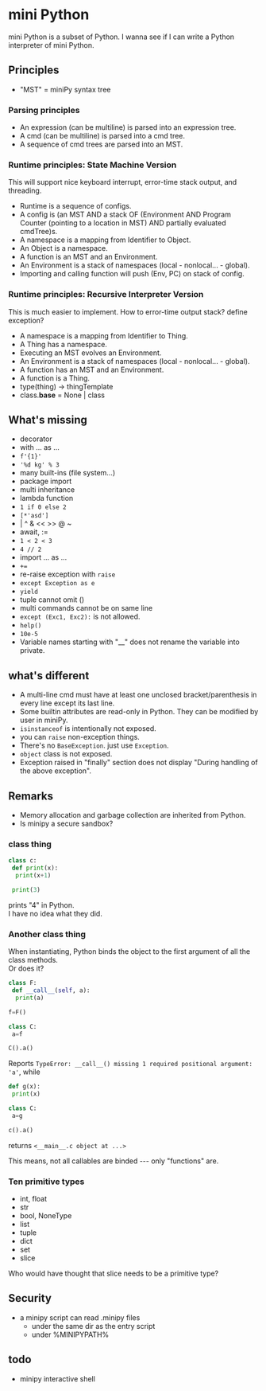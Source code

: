 # mini Python
mini Python is a subset of Python. I wanna see if I can write a Python interpreter of mini Python.  

## Principles
- "MST" = miniPy syntax tree

### Parsing principles
- An expression (can be multiline) is parsed into an expression tree.  
- A cmd (can be multiline) is parsed into a cmd tree.  
- A sequence of cmd trees are parsed into an MST.  

### Runtime principles: State Machine Version
This will support nice keyboard interrupt, error-time stack output, and threading. 
- Runtime is a sequence of configs. 
- A config is (an MST AND a stack OF (Environment AND Program Counter (pointing to a location in MST) AND partially evaluated cmdTree)s.  
- A namespace is a mapping from Identifier to Object. 
- An Object is a namespace.  
- A function is an MST and an Environment.  
- An Environment is a stack of namespaces (local - nonlocal... - global). 
- Importing and calling function will push (Env, PC) on stack of config. 

### Runtime principles: Recursive Interpreter Version
This is much easier to implement. 
How to error-time output stack? define exception? 
- A namespace is a mapping from Identifier to Thing. 
- A Thing has a namespace.  
- Executing an MST evolves an Environment. 
- An Environment is a stack of namespaces (local - nonlocal... - global). 
- A function has an MST and an Environment.  
- A function is a Thing. 
- type(thing) -> thingTemplate
- class.__base__ = None | class

## What's missing
- decorator
- with ... as ...
- `f'{1}'`
- `'%d kg' % 3`
- many built-ins (file system...)
- package import
- multi inheritance
- lambda function
- `1 if 0 else 2`
- `[*'asd']`
- | ^ & << >> @ ~
- await, :=
- `1 < 2 < 3`
- `4 // 2`
- import ... as ...
- `+=`
- re-raise exception with `raise`
- `except Exception as e`
- `yield`
- tuple cannot omit ()
- multi commands cannot be on same line
- `except (Exc1, Exc2):` is not allowed. 
- `help()`
- `10e-5`
- Variable names starting with "__" does not rename the variable into private. 

## what's different
- A multi-line cmd must have at least one unclosed bracket/parenthesis in every line except its last line.  
- Some builtin attributes are read-only in Python. They can be modified by user in miniPy. 
- `isinstanceof` is intentionally not exposed. 
- you can `raise` non-exception things. 
- There's no `BaseException`. just use `Exception`. 
- `object` class is not exposed. 
- Exception raised in "finally" section does not display "During handling of the above exception". 

## Remarks
- Memory allocation and garbage collection are inherited from Python. 
- Is minipy a secure sandbox? 

### class thing
```python
class c:
 def print(x):
  print(x+1)

 print(3)
```
prints "4" in Python.  
I have no idea what they did. 

### Another class thing
When instantiating, Python binds the object to the first argument of all the class methods.  
Or does it?  
```python
class F:
 def __call__(self, a):
  print(a)

f=F()

class C:
 a=f

C().a()
```
Reports `TypeError: __call__() missing 1 required positional argument: 'a'`, while  
```python
def g(x):
 print(x)

class C:
 a=g

c().a()
```
returns `<__main__.c object at ...>`

This means, not all callables are binded --- only "functions" are. 

### Ten primitive types
- int, float
- str
- bool, NoneType
- list
- tuple
- dict
- set
- slice

Who would have thought that slice needs to be a primitive type? 

## Security
- a minipy script can read .minipy files
  - under the same dir as the entry script
  - under %MINIPYPATH%

## todo
- minipy interactive shell
